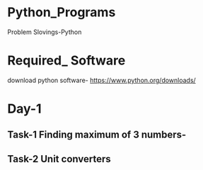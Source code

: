 # Python_Programs
 
 Problem Slovings-Python

# Required_ Software
download python software- https://www.python.org/downloads/

# Day-1
## Task-1 Finding maximum of 3 numbers-


## Task-2 Unit converters


